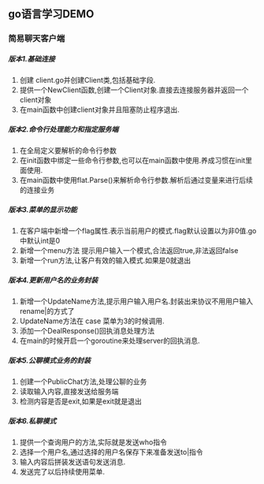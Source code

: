 ## go语言学习DEMO

### 简易聊天客户端


##### 版本1.基础连接
1. 创建 client.go并创建Client类,包括基础字段.
2. 提供一个NewClient函数,创建一个Client对象.直接去连接服务器并返回一个client对象
3. 在main函数中创建client对象并且阻塞防止程序退出.


##### 版本2.命令行处理能力和指定服务端
1. 在全局定义要解析的命令行参数
2. 在init函数中绑定一些命令行参数,也可以在main函数中使用.养成习惯在init里面使用.
3. 在main函数中使用flat.Parse()来解析命令行参数.解析后通过变量来进行后续的连接业务

##### 版本3.菜单的显示功能
1. 在客户端中新增一个flag属性.表示当前用户的模式.flag默认设置以为非0值.go中默认int是0
2. 新增一个menu方法 提示用户输入一个模式,合法返回true,非法返回false
3. 新增一个run方法,让客户有效的输入模式.如果是0就退出

##### 版本4.更新用户名的业务封装
1. 新增一个UpdateName方法,提示用户输入用户名.封装出来协议不用用户输入rename|的方式了
2. UpdateName方法在 case 菜单为3的时候调用.
3. 添加一个DealResponse()回执消息处理方法
4. 在main的时候开启一个goroutine来处理server的回执消息.

##### 版本5.公聊模式业务的封装
1. 创建一个PublicChat方法,处理公聊的业务
2. 读取输入内容,直接发送给服务端
3. 检测内容是否是exit,如果是exit就是退出

##### 版本6.私聊模式
1. 提供一个查询用户的方法,实际就是发送who指令
2. 选择一个用户名,通过选择的用户名保存下来准备发送to|指令
3. 输入内容后拼装发送语句发送消息.
4. 发送完了以后持续使用菜单.
